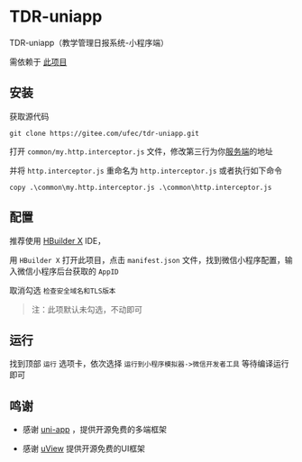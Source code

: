 # TDR-uniapp

TDR-uniapp（教学管理日报系统-小程序端）

需依赖于 [此项目](https://gitee.com/ufec/tdr) 

## 安装

获取源代码

```shell
git clone https://gitee.com/ufec/tdr-uniapp.git
```

打开 `common/my.http.interceptor.js` 文件，修改第三行为你[服务端](https://gitee.com/ufec/tdr)的地址

并将 `http.interceptor.js` 重命名为 `http.interceptor.js` 或者执行如下命令

```shell
copy .\common\my.http.interceptor.js .\common\http.interceptor.js
```

## 配置

推荐使用 [HBuilder X](https://www.dcloud.io/hbuilderx.html) IDE，

用 `HBuilder X` 打开此项目，点击 `manifest.json` 文件，找到微信小程序配置，输入微信小程序后台获取的 `AppID`

取消勾选 `检查安全域名和TLS版本` 

>注：此项默认未勾选，不动即可

## 运行

找到顶部 `运行` 选项卡，依次选择 `运行到小程序模拟器->微信开发者工具` 等待编译运行即可

## 鸣谢

- 感谢 [uni-app](https://gitee.com/dcloud/uni-app) ，提供开源免费的多端框架

- 感谢 [uView](https://gitee.com/xuqu/uView) 提供开源免费的UI框架
